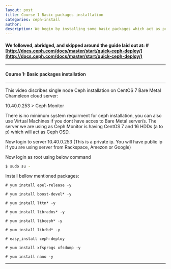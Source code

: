 ```yaml
---
layout: post
title: Course 1 Basic packages installation  
categories: ceph-install
author: 
description: We begin by installing some basic packages which act as prerequisites for Ceph installation.
---
```


#### We followed, abridged, and skipped around the guide laid out at: # [http://docs.ceph.com/docs/master/start/quick-ceph-deploy/](http://docs.ceph.com/docs/master/start/quick-ceph-deploy/)


  

* * *

#### Course 1: Basic packages installation #

* * *

This video discribes single node Ceph installation on CentOS 7 Bare Metal Chameleon cloud server:

10.40.0.253 > Ceph Monitor  

There is no minimum system requirment for ceph installation, you can also use Virtual Machines if you dont have acces to Bare Metal server/s. The server we are using as Ceph Monitor is having CentOS 7 and 16 HDDs (a to p) which will act as Ceph OSD. 

Now login to server 10.40.0.253 (This is a private ip. You will have public ip if you are using server from Rackspace, Amezon or Google) 
  
Now login as root using below command 

```sh
$ sudo su -
```
  
Install bellow mentioned packages:

```sh$
# yum install epel-release -y
```
```sh$
# yum install boost-devel* -y
```
```sh$
# yum install lttn* -y
```
```sh$
# yum install librados* -y 
```
```sh$
# yum install libceph* -y
```
```sh$
# yum install librbd* -y
```
```sh$
# easy_install ceph-deploy
```
```sh$
# yum install xfsprogs xfsdump -y
```
```sh$
# yum install nano -y
```


* * *
